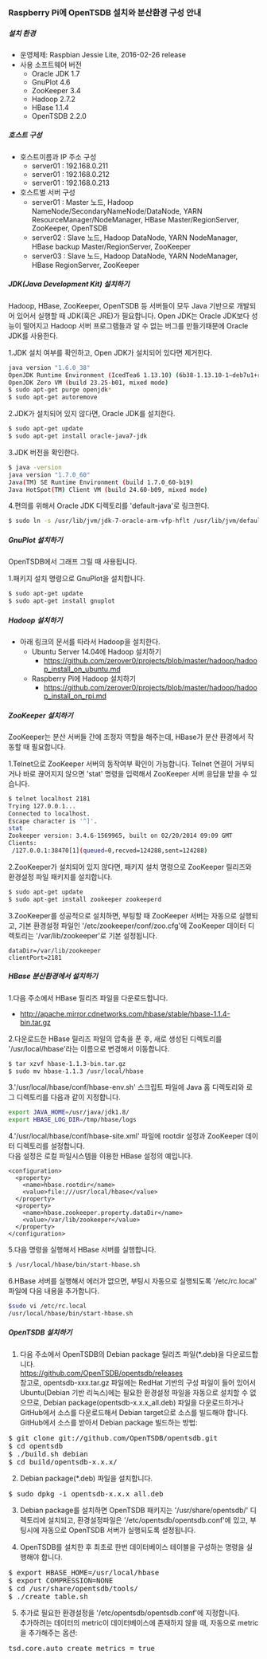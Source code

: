 ### Raspberry Pi에 OpenTSDB 설치와 분산환경 구성 안내

##### 설치 환경
* 운영체제: Raspbian Jessie Lite, 2016-02-26 release
* 사용 소프트웨어 버전
  - Oracle JDK 1.7
  - GnuPlot 4.6
  - ZooKeeper 3.4
  - Hadoop 2.7.2
  - HBase 1.1.4
  - OpenTSDB 2.2.0

##### 호스트 구성
* 호스트이름과 IP 주소 구성
  - server01 : 192.168.0.211
  - server01 : 192.168.0.212
  - server01 : 192.168.0.213
* 호스트별 서버 구성
  - server01 : Master 노드, Hadoop NameNode/SecondaryNameNode/DataNode, YARN ResourceManager/NodeManager, HBase Master/RegionServer, ZooKeeper, OpenTSDB
  - server02 : Slave 노드, Hadoop DataNode, YARN NodeManager, HBase backup Master/RegionServer, ZooKeeper
  - server03 : Slave 노드, Hadoop DataNode, YARN NodeManager, HBase RegionServer, ZooKeeper

##### JDK(Java Development Kit) 설치하기
Hadoop, HBase, ZooKeeper, OpenTSDB 등 서버들이 모두 Java 기반으로 개발되어 있어서 실행할 때 JDK(혹은 JRE)가 필요합니다. Open JDK는 Oracle JDK보다 성능이 떨어지고 Hadoop 서버 프로그램들과 알 수 없는 버그를 만들기때문에 Oracle JDK를 사용한다.

1.JDK 설치 여부를 확인하고, Open JDK가 설치되어 있다면 제거한다.
```sh
java version "1.6.0_38"
OpenJDK Runtime Environment (IcedTea6 1.13.10) (6b38-1.13.10-1~deb7u1+rpi1)
OpenJDK Zero VM (build 23.25-b01, mixed mode)
$ sudo apt-get purge openjdk*
$ sudo apt-get autoremove
```

2.JDK가 설치되어 있지 않다면, Oracle JDK를 설치한다.
```sh
$ sudo apt-get update
$ sudo apt-get install oracle-java7-jdk
```

3.JDK 버전을 확인한다.
```sh
$ java -version
java version "1.7.0_60"
Java(TM) SE Runtime Environment (build 1.7.0_60-b19)
Java HotSpot(TM) Client VM (build 24.60-b09, mixed mode)
```

4.편의를 위해서 Oracle JDK 디렉토리를 'default-java'로 링크한다.
```sh
$ sudo ln -s /usr/lib/jvm/jdk-7-oracle-arm-vfp-hflt /usr/lib/jvm/default-java
```

##### GnuPlot 설치하기
OpenTSDB에서 그래프 그릴 때 사용됩니다.

1.패키지 설치 명령으로 GnuPlot을 설치합니다.
```sh
$ sudo apt-get update 
$ sudo apt-get install gnuplot 
```

##### Hadoop 설치하기

* 아래 링크의 문서를 따라서 Hadoop을 설치한다.
  - Ubuntu Server 14.04에 Hadoop 설치하기
    - https://github.com/zerover0/projects/blob/master/hadoop/hadoop_install_on_ubuntu.md
  - Raspberry Pi에 Hadoop 설치하기
    - https://github.com/zerover0/projects/blob/master/hadoop/hadoop_install_on_rpi.md

##### ZooKeeper 설치하기
ZooKeeper는 분산 서버들 간에 조정자 역할을 해주는데, HBase가 분산 환경에서 작동할 때 필요합니다.

1.Telnet으로 ZooKeeper 서버의 동작여부 확인이 가능합니다. Telnet 연결이 거부되거나 바로 끊어지지 않으면 'stat' 명령을 입력해서 ZooKeeper 서버 응답을 받을 수 있습니다.
```sh
$ telnet localhost 2181
Trying 127.0.0.1...
Connected to localhost.
Escape character is '^]'.
stat
Zookeeper version: 3.4.6-1569965, built on 02/20/2014 09:09 GMT
Clients:
 /127.0.0.1:38470[1](queued=0,recved=124288,sent=124288)
```

2.ZooKeeper가 설치되어 있지 않다면, 패키지 설치 명령으로 ZooKeeper 릴리즈와 환경설정 파일 패키지를 설치합니다.
```sh
$ sudo apt-get update 
$ sudo apt-get install zookeeper zookeeperd 
```

3.ZooKeeper를 성공적으로 설치하면, 부팅할 때 ZooKeeper 서버는 자동으로 실행되고, 기본 환경설정 파일인 '/etc/zookeeper/conf/zoo.cfg'에 ZooKeeper 데이터 디렉토리는 '/var/lib/zookeeper'로 기본 설정됩니다. 
```
dataDir=/var/lib/zookeeper
clientPort=2181
```

##### HBase 분산환경에서 설치하기

1.다음 주소에서 HBase 릴리즈 파일을 다운로드합니다.
  - http://apache.mirror.cdnetworks.com/hbase/stable/hbase-1.1.4-bin.tar.gz

2.다운로드한 HBase 릴리즈 파일의 압축을 푼 후, 새로 생성된 디렉토리를 '/usr/local/hbase'라는 이름으로 변경해서 이동합니다.
```sh
$ tar xzvf hbase-1.1.3-bin.tar.gz 
$ sudo mv hbase-1.1.3 /usr/local/hbase
```

3.'/usr/local/hbase/conf/hbase-env.sh' 스크립트 파일에 Java 홈 디렉토리와 로그 디렉토리를 다음과 같이 지정합니다.
```sh
export JAVA_HOME=/usr/java/jdk1.8/
export HBASE_LOG_DIR=/tmp/hbase/logs 
```

4.'/usr/local/hbase/conf/hbase-site.xml' 파일에 rootdir 설정과 ZooKeeper 데이터 디렉토리를 설정합니다.</br>
다음 설정은 로컬 파일시스템을 이용한 HBase 설정의 예입니다.
```
<configuration> 
  <property> 
    <name>hbase.rootdir</name> 
    <value>file:///usr/local/hbase</value> 
  </property> 
  <property> 
    <name>hbase.zookeeper.property.dataDir</name> 
    <value>/var/lib/zookeeper</value> 
  </property> 
</configuration> 
```
5.다음 명령을 실행해서 HBase 서버를 실행합니다.
```sh
$ /usr/local/hbase/bin/start-hbase.sh
```

6.HBase 서버를 실행해서 에러가 없으면, 부팅시 자동으로 실행되도록 '/etc/rc.local' 파일에 다음 내용을 추가합니다.
```sh
$sudo vi /etc/rc.local
/usr/local/hbase/bin/start-hbase.sh
```

##### OpenTSDB 설치하기

1. 다음 주소에서 OpenTSDB의 Debian package 릴리즈 파일(*.deb)을 다운로드합니다.</br>
https://github.com/OpenTSDB/opentsdb/releases</br>
참고로, opentsdb-xxx.tar.gz 파일에는 RedHat 기반의 구성 파일이 들어 있어서 Ubuntu(Debian 기반 리눅스)에는 필요한 환경설정 파일을 자동으로 설치할 수 없으므로, Debian package(opentsdb-x.x.x_all.deb) 파일을 다운로드하거나 GitHub에서 소스를 다운로드해서 Debian target으로 소스를 빌드해야 합니다.</br>
GitHub에서 소스를 받아서 Debian package 빌드하는 방법:
<pre>
$ git clone git://github.com/OpenTSDB/opentsdb.git 
$ cd opentsdb 
$ ./build.sh debian 
$ cd build/opentsdb-x.x.x/
</pre>

2. Debian package(*.deb) 파일을 설치합니다.
<pre>
$ sudo dpkg -i opentsdb-x.x.x_all.deb
</pre>

3. Debian package를 설치하면 OpenTSDB 패키지는 '/usr/share/opentsdb/' 디렉토리에 설치되고, 환경설정파일은 '/etc/opentsdb/opentsdb.conf'에 있고, 부팅시에 자동으로 OpenTSDB 서버가 실행되도록 설정됩니다.

4. OpenTSDB를 설치한 후 최초로 한번 데이터베이스 테이블을 구성하는 명령을 실행해야 합니다.
<pre>
$ export HBASE_HOME=/usr/local/hbase 
$ export COMPRESSION=NONE 
$ cd /usr/share/opentsdb/tools/
$ ./create_table.sh
</pre>

5. 추가로 필요한 환경설정을 '/etc/opentsdb/opentsdb.conf'에 지정합니다.</br>
추가하려는 데이터의 metric이 데이터베이스에 존재하지 않을 때, 자동으로 metric을 추가해주는 옵션:
<pre>
tsd.core.auto_create_metrics = true
</pre>
